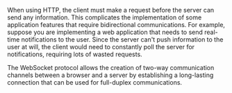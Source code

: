 When using HTTP, the client must make a request before the server can send any information. This complicates the implementation of some application features that require bidirectional communications. For example, suppose you are implementing a web application that needs to send real-time notifications to the user. Since the server can't push information to the user at will, the client would need to constantly poll the server for notifications, requiring lots of wasted requests.

The WebSocket protocol allows the creation of two-way communication channels between a browser and a server by establishing a long-lasting connection that can be used for full-duplex communications.